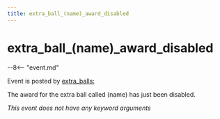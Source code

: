 ```yaml
---
title: extra_ball_(name)_award_disabled
---
```


# extra_ball_(name)\_award_disabled


--8<-- "event.md"

Event is posted by [extra_balls:](../config/extra_balls.md)

The award for the extra ball called (name) has just been disabled.

*This event does not have any keyword arguments*
